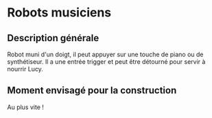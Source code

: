 
# Robots musiciens

## Description générale

Robot muni d'un doigt, il peut appuyer sur une touche de piano ou de synthétiseur. Il a une entrée trigger et peut être détourné pour servir à nourrir Lucy.


## Moment envisagé pour la construction

Au plus vite !
